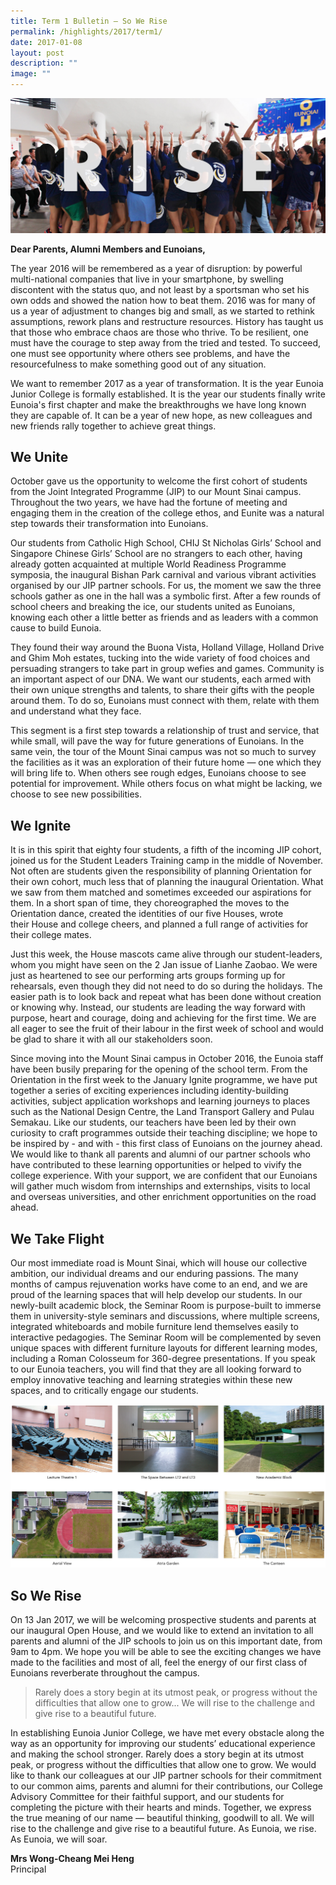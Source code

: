 ```yaml
---
title: Term 1 Bulletin – So We Rise
permalink: /highlights/2017/term1/
date: 2017-01-08
layout: post
description: ""
image: ""
---
```


![](/images/SoWeRise_Banner.jpg)

**Dear Parents, Alumni Members and Eunoians,**

The year 2016 will be remembered as a year of disruption: by powerful multi-national companies that live in your smartphone, by swelling discontent with the status quo, and not least by a sportsman who set his own odds and showed the nation how to beat them. 2016 was for many of us a year of adjustment to changes big and small, as we started to rethink assumptions, rework plans and restructure resources. History has taught us that those who embrace chaos are those who thrive. To be resilient, one must have the courage to step away from the tried and tested. To succeed, one must see opportunity where others see problems, and have the resourcefulness to make something good out of any situation.

We want to remember 2017 as a year of transformation. It is the year Eunoia Junior College is formally established. It is the year our students finally write Eunoia's first chapter and make the breakthroughs we have long known they are capable of. It can be a year of new hope, as new colleagues and new friends rally together to achieve great things.

## We Unite

October gave us the opportunity to welcome the first cohort of students from the Joint Integrated Programme (JIP) to our Mount Sinai campus. Throughout the two years, we have had the fortune of meeting and engaging them in the creation of the college ethos, and Eunite was a natural step towards their transformation into Eunoians. 

Our students from Catholic High School, CHIJ St Nicholas Girls’ School and Singapore Chinese Girls’ School are no strangers to each other, having already gotten acquainted at multiple World Readiness Programme symposia, the inaugural Bishan Park carnival and various vibrant activities organised by our JIP partner schools. For us, the moment we saw the three schools gather as one in the hall was a symbolic first. After a few rounds of school cheers and breaking the ice, our students united as Eunoians, knowing each other a little better as friends and as leaders with a common cause to build Eunoia.

They found their way around the Buona Vista, Holland Village, Holland Drive and Ghim Moh estates, tucking into the wide variety of food choices and persuading strangers to take part in group wefies and games. Community is an important aspect of our DNA. We want our students, each armed with their own unique strengths and talents, to share their gifts with the people around them. To do so, Eunoians must connect with them, relate with them and understand what they face.

This segment is a first step towards a relationship of trust and service, that while small, will pave the way for future generations of Eunoians. In the same vein, the tour of the Mount Sinai campus was not so much to survey the facilities as it was an exploration of their future home — one which they will bring life to. When others see rough edges, Eunoians choose to see potential for improvement. While others focus on what might be lacking, we choose to see new possibilities.

## We Ignite

It is in this spirit that eighty four students, a fifth of the incoming JIP cohort, joined us for the Student Leaders Training camp in the middle of November. Not often are students given the responsibility of planning Orientation for their own cohort, much less that of planning the inaugural Orientation. What we saw from them matched and sometimes exceeded our aspirations for them. In a short span of time, they choreographed the moves to the Orientation dance, created the identities of our five Houses, wrote their House and college cheers, and planned a full range of activities for their college mates.

Just this week, the House mascots came alive through our student-leaders, whom you might have seen on the 2 Jan issue of Lianhe Zaobao. We were just as heartened to see our performing arts groups forming up for rehearsals, even though they did not need to do so during the holidays. The easier path is to look back and repeat what has been done without creation or knowing why. Instead, our students are leading the way forward with purpose, heart and courage, doing and achieving for the first time. We are all eager to see the fruit of their labour in the first week of school and would be glad to share it with all our stakeholders soon.

Since moving into the Mount Sinai campus in October 2016, the Eunoia staff have been busily preparing for the opening of the school term. From the Orientation in the first week to the January Ignite programme, we have put together a series of exciting experiences including identity-building activities, subject application workshops and learning journeys to places such as the National Design Centre, the Land Transport Gallery and Pulau Semakau. Like our students, our teachers have been led by their own curiosity to craft programmes outside their teaching discipline; we hope to be inspired by - and with - this first class of Eunoians on the journey ahead. We would like to thank all parents and alumni of our partner schools who have contributed to these learning opportunities or helped to vivify the college experience. With your support, we are confident that our Eunoians will gather much wisdom from internships and externships, visits to local and overseas universities, and other enrichment opportunities on the road ahead.

## We Take Flight

Our most immediate road is Mount Sinai, which will house our collective ambition, our individual dreams and our enduring passions. The many months of campus rejuvenation works have come to an end, and we are proud of the learning spaces that will help develop our students. In our newly-built academic block, the Seminar Room is purpose-built to immerse them in university-style seminars and discussions, where multiple screens, integrated whiteboards and mobile furniture lend themselves easily to interactive pedagogies. The Seminar Room will be complemented by seven unique spaces with different furniture layouts for different learning modes, including a Roman Colosseum for 360-degree presentations. If you speak to our Eunoia teachers, you will find that they are all looking forward to employ innovative teaching and learning strategies within these new spaces, and to critically engage our students.

![](/images/swr-17-1.png)


## So We Rise

On 13 Jan 2017, we will be welcoming prospective students and parents at our inaugural Open House, and we would like to extend an invitation to all parents and alumni of the JIP schools to join us on this important date, from 9am to 4pm. We hope you will be able to see the exciting changes we have made to the facilities and most of all, feel the energy of our first class of Eunoians reverberate throughout the campus.

> Rarely does a story begin at its utmost peak, or progress without the difficulties that allow one to grow... We will rise to the challenge and give rise to a beautiful future.

In establishing Eunoia Junior College, we have met every obstacle along the way as an opportunity for improving our students’ educational experience and making the school stronger. Rarely does a story begin at its utmost peak, or progress without the difficulties that allow one to grow. We would like to thank our colleagues at our JIP partner schools for their commitment to our common aims, parents and alumni for their contributions, our College Advisory Committee for their faithful support, and our students for completing the picture with their hearts and minds. Together, we express the true meaning of our name — beautiful thinking, goodwill to all. We will rise to the challenge and give rise to a beautiful future. As Eunoia, we rise. As Eunoia, we will soar.

**Mrs Wong-Cheang Mei Heng**  
Principal